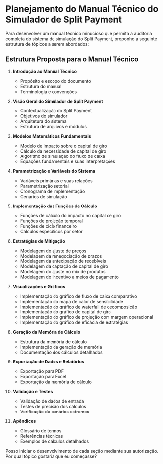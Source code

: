 # Planejamento do Manual Técnico do Simulador de Split Payment

Para desenvolver um manual técnico minucioso que permita a auditoria completa do sistema de simulação do Split Payment, proponho a seguinte estrutura de tópicos a serem abordados:

## Estrutura Proposta para o Manual Técnico

1. **Introdução ao Manual Técnico**
   
   - Propósito e escopo do documento
   - Estrutura do manual
   - Terminologia e convenções

2. **Visão Geral do Simulador de Split Payment**
   
   - Contextualização do Split Payment
   - Objetivos do simulador
   - Arquitetura do sistema
   - Estrutura de arquivos e módulos

3. **Modelos Matemáticos Fundamentais**
   
   - Modelo de impacto sobre o capital de giro
   - Cálculo da necessidade de capital de giro
   - Algoritmo de simulação do fluxo de caixa
   - Equações fundamentais e suas interpretações

4. **Parametrização e Variáveis do Sistema**
   
   - Variáveis primárias e suas relações
   - Parametrização setorial
   - Cronograma de implementação
   - Cenários de simulação

5. **Implementação das Funções de Cálculo**
   
   - Funções de cálculo do impacto no capital de giro
   - Funções de projeção temporal
   - Funções de ciclo financeiro
   - Cálculos específicos por setor

6. **Estratégias de Mitigação**
   
   - Modelagem do ajuste de preços
   - Modelagem da renegociação de prazos
   - Modelagem da antecipação de recebíveis
   - Modelagem da captação de capital de giro
   - Modelagem do ajuste no mix de produtos
   - Modelagem do incentivo a meios de pagamento

7. **Visualizações e Gráficos**
   
   - Implementação do gráfico de fluxo de caixa comparativo
   - Implementação do mapa de calor de sensibilidade
   - Implementação do gráfico de waterfall de decomposição
   - Implementação do gráfico de capital de giro
   - Implementação do gráfico de projeção com margem operacional
   - Implementação do gráfico de eficácia de estratégias

8. **Geração da Memória de Cálculo**
   
   - Estrutura da memória de cálculo
   - Implementação da geração de memória
   - Documentação dos cálculos detalhados

9. **Exportação de Dados e Relatórios**
   
   - Exportação para PDF
   - Exportação para Excel
   - Exportação da memória de cálculo

10. **Validação e Testes**
    
    - Validação de dados de entrada
    - Testes de precisão dos cálculos
    - Verificação de cenários extremos

11. **Apêndices**
    
    - Glossário de termos
    - Referências técnicas
    - Exemplos de cálculos detalhados

Posso iniciar o desenvolvimento de cada seção mediante sua autorização. Por qual tópico gostaria que eu começasse?
